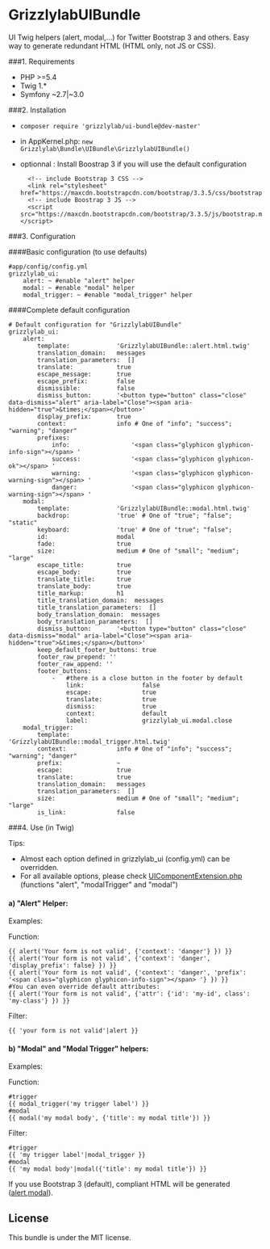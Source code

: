 GrizzlylabUIBundle
==================

UI Twig helpers (alert, modal,...) for Twitter Bootstrap 3 and others.
Easy way to generate redundant HTML (HTML only, not JS or CSS).

###1. Requirements
- PHP >=5.4
- Twig 1.*
- Symfony ~2.7|~3.0

###2. Installation

- ```composer require 'grizzlylab/ui-bundle@dev-master'```
- in AppKernel.php: ```new Grizzlylab\Bundle\UIBundle\GrizzlylabUIBundle()```
- optionnal : Install Boostrap 3 if you will use the default configuration

    ```
      <!-- include Bootstrap 3 CSS -->
      <link rel="stylesheet" href="https://maxcdn.bootstrapcdn.com/bootstrap/3.3.5/css/bootstrap.min.css">
      <!-- include Boostrap 3 JS -->
      <script src="https://maxcdn.bootstrapcdn.com/bootstrap/3.3.5/js/bootstrap.min.js"></script>
    ```

###3. Configuration

####Basic configuration (to use defaults)
```
#app/config/config.yml
grizzlylab_ui:
    alert: ~ #enable "alert" helper
    modal: ~ #enable "modal" helper
    modal_trigger: ~ #enable "modal_trigger" helper
```

####Complete default configuration
```
# Default configuration for "GrizzlylabUIBundle"
grizzlylab_ui:
    alert:
        template:             'GrizzlylabUIBundle::alert.html.twig'
        translation_domain:   messages
        translation_parameters:  []
        translate:            true
        escape_message:       true
        escape_prefix:        false
        dismissible:          false
        dismiss_button:       '<button type="button" class="close" data-dismiss="alert" aria-label="Close"><span aria-hidden="true">&times;</span></button>'
        display_prefix:       true
        context:              info # One of "info"; "success"; "warning"; "danger"
        prefixes:
            info:                 '<span class="glyphicon glyphicon-info-sign"></span> '
            success:              '<span class="glyphicon glyphicon-ok"></span> '
            warning:              '<span class="glyphicon glyphicon-warning-sign"></span> '
            danger:               '<span class="glyphicon glyphicon-warning-sign"></span> '
    modal:
        template:             'GrizzlylabUIBundle::modal.html.twig'
        backdrop:             'true' # One of "true"; "false"; "static"
        keyboard:             'true' # One of "true"; "false";
        id:                   modal
        fade:                 true
        size:                 medium # One of "small"; "medium"; "large"
        escape_title:         true
        escape_body:          true
        translate_title:      true
        translate_body:       true
        title_markup:         h1
        title_translation_domain:  messages
        title_translation_parameters:  []
        body_translation_domain:  messages
        body_translation_parameters:  []
        dismiss_button:       '<button type="button" class="close" data-dismiss="modal" aria-label="Close"><span aria-hidden="true">&times;</span></button>'
        keep_default_footer_buttons: true
        footer_raw_prepend: ''
        footer_raw_append: ''
        footer_buttons:
            -   #there is a close button in the footer by default
                link:                false
                escape:              true
                translate:           true
                dismiss:             true
                context:             default
                label:               grizzlylab_ui.modal.close
    modal_trigger:
        template:             'GrizzlylabUIBundle::modal_trigger.html.twig'
        context:              info # One of "info"; "success"; "warning"; "danger"
        prefix:               ~
        escape:               true
        translate:            true
        translation_domain:   messages
        translation_parameters:  []
        size:                 medium # One of "small"; "medium"; "large"
        is_link:              false
```

###4. Use (in Twig)

Tips:

* Almost each option defined in grizzlylab_ui (config.yml) can be overridden.
* For all available options, please check [UIComponentExtension.php](https://github.com/grizzlylab/ui-bundle/blob/master/Twig/UIComponentExtension.php) (functions "alert", "modalTrigger" and "modal")

#### a) "Alert" Helper:

Examples:

Function:
```
{{ alert('Your form is not valid', {'context': 'danger'} }) }}
{{ alert('Your form is not valid', {'context': 'danger', 'display_prefix': false} }) }}
{{ alert('Your form is not valid', {'context': 'danger', 'prefix': '<span class="glyphicon glyphicon-info-sign"></span> '} }) }}
#You can even override default attributes:
{{ alert('Your form is not valid', {'attr': {'id': 'my-id', class': 'my-class'} }) }}
```

Filter:
```
{{ 'your form is not valid'|alert }}
```

#### b) "Modal" and "Modal Trigger" helpers:
Examples:

Function:
```
#trigger
{{ modal_trigger('my trigger label') }}
#modal
{{ modal('my modal body', {'title': my modal title'}) }}
```

Filter:
```
#trigger
{{ 'my trigger label'|modal_trigger }}
#modal
{{ 'my modal body'|modal({'title': my modal title'}) }}
```


If you use Bootstrap 3 (default), compliant HTML will be generated ([alert](http://getbootstrap.com/components/#alerts),[modal](http://getbootstrap.com/javascript/#modals)).

License
-------
This bundle is under the MIT license.